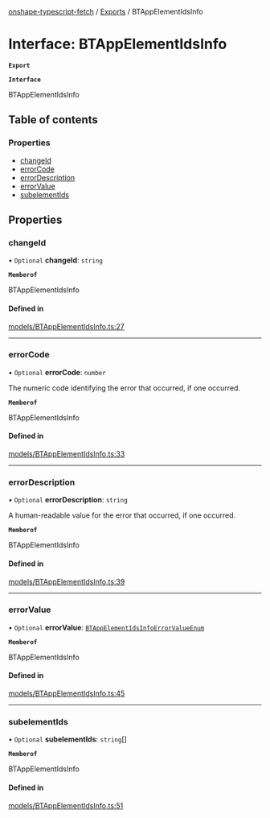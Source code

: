 [onshape-typescript-fetch](../README.md) / [Exports](../modules.md) / BTAppElementIdsInfo

# Interface: BTAppElementIdsInfo

**`Export`**

**`Interface`**

BTAppElementIdsInfo

## Table of contents

### Properties

- [changeId](BTAppElementIdsInfo.md#changeid)
- [errorCode](BTAppElementIdsInfo.md#errorcode)
- [errorDescription](BTAppElementIdsInfo.md#errordescription)
- [errorValue](BTAppElementIdsInfo.md#errorvalue)
- [subelementIds](BTAppElementIdsInfo.md#subelementids)

## Properties

### changeId

• `Optional` **changeId**: `string`

**`Memberof`**

BTAppElementIdsInfo

#### Defined in

[models/BTAppElementIdsInfo.ts:27](https://github.com/toebes/onshape-typescript-fetch/blob/3e11ae1/models/BTAppElementIdsInfo.ts#L27)

___

### errorCode

• `Optional` **errorCode**: `number`

The numeric code identifying the error that occurred, if one occurred.

**`Memberof`**

BTAppElementIdsInfo

#### Defined in

[models/BTAppElementIdsInfo.ts:33](https://github.com/toebes/onshape-typescript-fetch/blob/3e11ae1/models/BTAppElementIdsInfo.ts#L33)

___

### errorDescription

• `Optional` **errorDescription**: `string`

A human-readable value for the error that occurred, if one occurred.

**`Memberof`**

BTAppElementIdsInfo

#### Defined in

[models/BTAppElementIdsInfo.ts:39](https://github.com/toebes/onshape-typescript-fetch/blob/3e11ae1/models/BTAppElementIdsInfo.ts#L39)

___

### errorValue

• `Optional` **errorValue**: [`BTAppElementIdsInfoErrorValueEnum`](../modules.md#btappelementidsinfoerrorvalueenum-1)

**`Memberof`**

BTAppElementIdsInfo

#### Defined in

[models/BTAppElementIdsInfo.ts:45](https://github.com/toebes/onshape-typescript-fetch/blob/3e11ae1/models/BTAppElementIdsInfo.ts#L45)

___

### subelementIds

• `Optional` **subelementIds**: `string`[]

**`Memberof`**

BTAppElementIdsInfo

#### Defined in

[models/BTAppElementIdsInfo.ts:51](https://github.com/toebes/onshape-typescript-fetch/blob/3e11ae1/models/BTAppElementIdsInfo.ts#L51)
